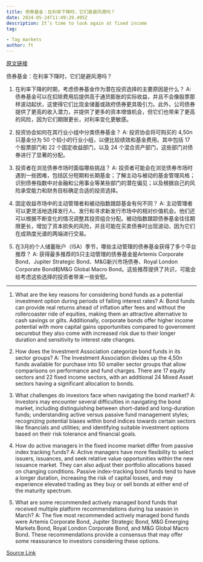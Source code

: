 ```yaml
---
title: 债券基金：在利率下降时，它们是避风港吗？
date: 2024-05-24T11:49:29.495Z
description: It’s time to look again at fixed income
tag: 

- Tag markets
author: ft
---
```


[原文链接](https://ft.com/content/6648242b-5b66-4be8-ab30-5a02aa533a28)

债券基金：在利率下降时，它们是避风港吗？

1. 在利率下降的时期，考虑债券基金作为潜在投资选择的主要原因是什么？
A: 债券基金可以在扣除费用后提供高于通货膨胀的实际收益，并且不会像股票那样波动起伏，这使得它们比现金储蓄或政府债券更具吸引力。此外，公司债券提供了更高的收入潜力，并提供了更多的资本增值机会，但它们也带来了更高的风险，因为它们期限更长，对利率变化更敏感。

2. 投资协会如何在其行业小组中分类债券基金？
A: 投资协会将可购买的 4,50n 只基金分为 50 个较小的行业小组，以便比较绩效和基金费用。其中包括 17 个股票部门和 22 个固定收益部门，以及 24 个混合资产部门，这些部门对债券进行了显著的分配。

3. 投资者在浏览债券市场时面临哪些挑战？
A: 投资者可能会在浏览债券市场时遇到一些困难，包括区分短期和长期基金；了解主动与被动的基金管理风格；识别债券指数中对金融和公用事业等某些部门的潜在偏见；以及根据自己的风险承受能力和财务目标确定合适的投资选择。

4. 固定收益市场中的主动管理者和被动指数跟踪基金有何不同？
A: 主动管理者可以更灵活地选择发行人、发行和寻求新发行市场中的相对价值机会。他们还可以根据不断变化的情况调整其投资组合分配。被动指数跟踪债券基金往往期限更长，增加了资本损失的风险，并且可能在买卖债券时出现波动，因为它们在成熟度光谱的两端进行交易。

5. 在3月的个人储蓄账户（ISA）季节，哪些主动管理的债券基金获得了多个平台推荐？
A: 获得最多推荐的5只主动管理的债券基金是Artemis Corporate Bond、Jupiter Strategic Bond、M&G新兴市场债券、Royal London Corporate Bond和M&G Global Macro Bond。这些推荐提供了共识，可能会给考虑这些选择的投资者带来一些安慰。

---

1. What are the key reasons for considering bond funds as a potential investment option during periods of falling interest rates? 
A: Bond funds can provide real returns ahead of inflation after fees and without the rollercoaster ride of equities, making them an attractive alternative to cash savings or gilts. Additionally, corporate bonds offer higher income potential with more capital gains opportunities compared to government securebut they also come with increased risk due to their longer duration and sensitivity to interest rate changes.

2. How does the Investment Association categorize bond funds in its sector groups? 
A: The Investment Association divides up the 4,50n funds available for purchase into 50 smaller sector groups that allow comparisons on performance and fund charges. There are 17 equity sectors and 22 fixed income sectors, with an additional 24 Mixed Asset sectors having a significant allocation to bonds.

3. What challenges do investors face when navigating the bond market?
A: Investors may encounter several difficulties in navigating the bond market, including distinguishing between short-dated and long-duration funds; understanding active versus passive fund management styles; recognizing potential biases within bond indices towards certain sectors like financials and utilities; and identifying suitable investment options based on their risk tolerance and financial goals.

4. How do active managers in the fixed income market differ from passive index tracking funds? 
A: Active managers have more flexibility to select issuers, issuances, and seek relative value opportunities within the new issuance market. They can also adjust their portfolio allocations based on changing conditions. Passive index-tracking bond funds tend to have a longer duration, increasing the risk of capital losses, and may experience elevated trading as they buy or sell bonds at either end of the maturity spectrum.

5. What are some recommended actively managed bond funds that received multiple platform recommendations during Isa season in March? 
A: The five most recommended actively managed bond funds were Artemis Corporate Bond, Jupiter Strategic Bond, M&G Emerging Markets Bond, Royal London Corporate Bond, and M&G Global Macro Bond. These recommendations provide a consensus that may offer some reassurance to investors considering these options.

[Source Link](https://ft.com/content/6648242b-5b66-4be8-ab30-5a02aa533a28)

